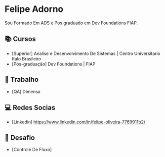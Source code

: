 
#  Felipe Adorno

Sou Formado Em ADS e Pos graduado em Dev Foundations FIAP.

## 📚 Cursos
- [Superior] Analise e Desenvolvimento De Sistemas | Centro Universitario Italo Brasileiro
- [Pós-graduação] Dev Foundations | FIAP



## 💼 Trabalho

- [QA] Dimensa


## 💻  Redes Socias
- [Linkedin] https://www.linkedin.com/in/felipe-oliveira-7769911b2/

## 🔎 Desafio 

- [Controle De Fluxo]



